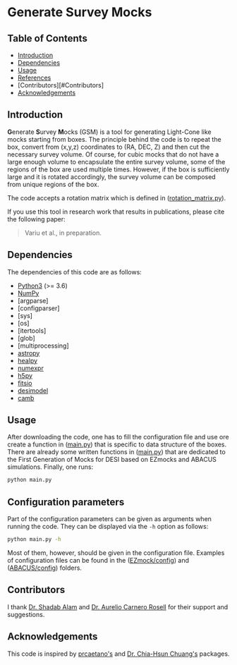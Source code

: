 # Generate Survey Mocks

## Table of Contents

-   [Introduction](#introduction)
-   [Dependencies](#Dependencies)
-   [Usage](#Usage)
-   [References](#references)
-   [Contributors][#Contributors]
-   [Acknowledgements](#Acknowledgements)

## Introduction

**G**enerate **S**urvey **M**ocks (GSM) is a tool for generating Light-Cone like mocks starting from boxes. The principle behind the code is to repeat the box, convert from (x,y,z) coordinates to (RA, DEC, Z) and then cut the necessary survey volume. Of course, for cubic mocks that do not have a large enough volume to encapsulate the entire survey volume, some of the regions of the box are used multiple times. However, if the box is sufficiently large and it is rotated accordingly, the survey volume can be composed from unique regions of the box. 

The code accepts a rotation matrix which is defined in ([rotation_matrix.py](rotation_matrix.py)).


If you use this tool in research work that results in publications, please cite the following paper:

> Variu et al., in preparation.

## Dependencies

The dependencies of this code are as follows:

-   [Python3](https://www.python.org/)  (>= 3.6)
-   [NumPy](https://numpy.org/)
-   [argparse]
-   [configparser]
-   [sys]
-   [os]
-   [itertools]
-   [glob]
-   [multiprocessing]
-   [astropy](https://www.astropy.org/)
-   [healpy](https://healpy.readthedocs.io/en/latest/index.html)
-   [numexpr](https://github.com/pydata/numexpr)
-   [h5py](https://docs.h5py.org/en/stable/)
-   [fitsio](https://github.com/esheldon/fitsio)
-   [desimodel](https://github.com/desihub/desimodel)
-   [camb](https://github.com/cmbant/CAMB)

## Usage

After downloading the code, one has to fill the configuration file and use ore create a function in ([main.py](main.py)) that is specific to data structure of the boxes. There are already some written functions in ([main.py](main.py)) that are dedicated to the First Generation of Mocks for DESI based on EZmocks and ABACUS simulations. Finally, one runs:

```bash
python main.py
```


## Configuration parameters

Part of the configuration parameters can be given as arguments when running the code. They can be displayed via the `-h` option as follows:

```bash
python main.py -h
```

Most of them, however, should be given in the configuration file. Examples of configuration files can be found in the ([EZmock/config](EZmock/config)) and ([ABACUS/config](ABACUS/config)) folders.

## Contributors

I thank [Dr. Shadab Alam](https://github.com/shadaba) and [Dr. Aurelio Carnero Rosell](https://github.com/aureliocarnero) for their support and suggestions. 

## Acknowledgements
This code is inspired by [prcaetano's](https://github.com/prcaetano/gallightcone) and [Dr. Chia-Hsun Chuang's](https://github.com/chia-hsun-chuang/apply_desifootprint_nz) packages.